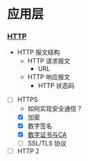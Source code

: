 # 应用层

### [HTTP](./HTTP/README.md)

- HTTP 报文结构
    - HTTP 请求报文
        - URL
    - HTTP 响应报文
        - HTTP 状态码

- [ ] HTTPS
    - 如何实现安全通信？
    - [x] 加密
    - [x] 数字签名
    - [x] [数字证书与CA](/docs/应用层/HTTP/HTTPS/数字证书与CA.md)
    - [ ] SSL/TLS 协议

- [ ] HTTP 2    